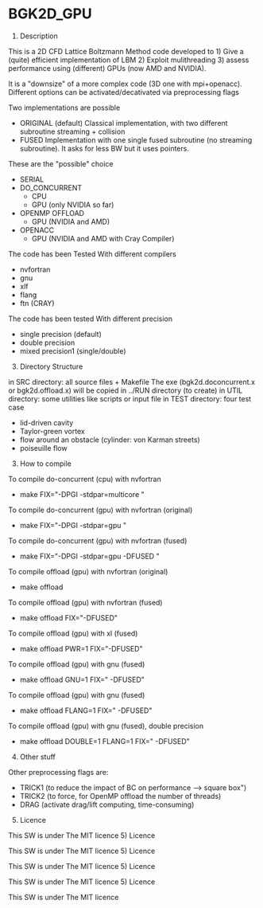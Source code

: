 # BGK2D_GPU


1) Description

This is a 2D CFD Lattice Boltzmann Method code developed to 
	1) Give a (quite) efficient implementation of LBM
 	2) Exploit mulithreading
  	3) assess performance using (different) GPUs (now AMD and NVIDIA).  

It is a "downsize" of a more complex code (3D one with mpi+openacc). Different options can be activated/decativated via preprocessing flags

Two implementations are possible
  * ORIGINAL (default)
	Classical implementation, with two different subroutine streaming + collision
  * FUSED
	Implementation with one single fused subroutine (no streaming subroutine). 
        It asks for less BW but it uses pointers.

These are the "possible" choice
  * SERIAL
  * DO_CONCURRENT
  	* CPU 
	* GPU (only NVIDIA so far)
  * OPENMP OFFLOAD 
	* GPU (NVIDIA and AMD)
  * OPENACC
   	* GPU (NVIDIA and AMD with Cray Compiler)

The code has been Tested With different compilers
  * nvfortran
  * gnu
  * xlf
  * flang
  * ftn (CRAY)
 

The code has been tested With different precision
  * single precision (default)
  * double precision
  * mixed precision1 (single/double)

3) Directory Structure

in SRC directory: all source files + Makefile
                  The exe (bgk2d.doconcurrent.x or bgk2d.offload.x) will be copied in ../RUN directory (to create)
in UTIL directory: some utilities like scripts or input file
in TEST directory: four test case
  * lid-driven cavity
  * Taylor-green vortex
  * flow around an obstacle (cylinder: von Karman streets)
  * poiseuille flow

3) How to compile
	
To compile do-concurrent (cpu) with nvfortran
* make FIX="-DPGI -stdpar=multicore "

To compile do-concurrent (gpu) with nvfortran (original)
* make FIX="-DPGI -stdpar=gpu "

To compile do-concurrent (gpu) with nvfortran (fused)
* make FIX="-DPGI -stdpar=gpu -DFUSED "

To compile offload (gpu) with nvfortran (original)
*  make offload 

To compile offload (gpu) with nvfortran (fused)
* make offload FIX="-DFUSED" 

To compile offload (gpu) with xl (fused)
* make offload PWR=1 FIX="-DFUSED" 

To compile offload (gpu) with gnu (fused)
* make offload GNU=1 FIX=" -DFUSED" 

To compile offload (gpu) with gnu (fused)
* make offload FLANG=1 FIX=" -DFUSED" 

To compile offload (gpu) with gnu (fused), double precision
* make offload DOUBLE=1 FLANG=1 FIX=" -DFUSED" 


4) Other stuff

Other preprocessing flags are:

* TRICK1 (to reduce the impact of BC on performance --> square box")
* TRICK2 (to force, for OpenMP offload the number of threads)
* DRAG (activate drag/lift computing, time-consuming)

5) Licence

This SW is under The MIT licence
5) Licence

This SW is under The MIT licence
5) Licence

This SW is under The MIT licence
5) Licence

This SW is under The MIT licence
5) Licence

This SW is under The MIT licence

